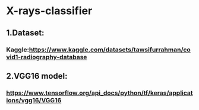 # X-rays-classifier
## 1.Dataset:  
### Kaggle:https://www.kaggle.com/datasets/tawsifurrahman/covid1-radiography-database 
     
## 2.VGG16 model:
### https://www.tensorflow.org/api_docs/python/tf/keras/applications/vgg16/VGG16  
         

